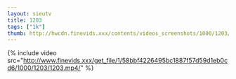```yaml
--- 
layout: sieutv
title: 1203
tags: ["1k"]
thumb: http://hwcdn.finevids.xxx/contents/videos_screenshots/1000/1203/preview.mp4.jpg
---
```

{% include video src="http://www.finevids.xxx/get_file/1/58bbf4226495bc1887f57d59d1eb0cd6/1000/1203/1203.mp4/" %} 
